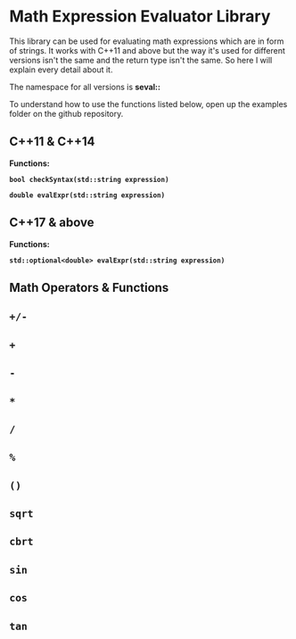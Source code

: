 # Math Expression Evaluator Library

This library can be used for evaluating math expressions which are in form of strings. It works with C++11 and above but the way it's used for different versions isn't the same and the return type isn't the same. So here I will explain every detail about it.

The namespace for all versions is **seval::**

To understand how to use the functions listed below, open up the examples folder on the github repository.

## C++11 & C++14

**Functions:**

**`bool checkSyntax(std::string expression)`**

**`double evalExpr(std::string expression)`**

## C++17 & above

**Functions:**

**`std::optional<double> evalExpr(std::string expression)`**

## Math Operators & Functions
 ## `+/-`
 ## `+`
 ## `-`
 ## `*`
 ## `/`
 ## `%`
 ## `()`
 ## `sqrt`
 ## `cbrt`
 ## `sin`
 ## `cos`
 ## `tan`
